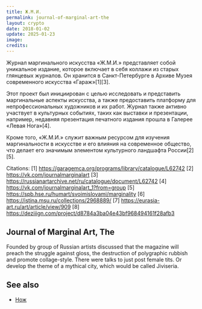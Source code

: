 ```yaml
---
title: Ж.М.И.
permalink: journal-of-marginal-art-the
layout: crypto
date: 2018-01-02
update: 2025-01-23
image:
credits:
---
```


Журнал маргинального искусства «Ж.М.И.» представляет собой уникальное издание, которое включает в себя коллажи из старых глянцевых журналов. Он хранится в Санкт-Петербурге в Архиве Музея современного искусства «Гараж»[1][3].

Этот проект был инициирован с целью исследовать и представить маргинальные аспекты искусства, а также предоставить платформу для непрофессиональных художников и их работ. Журнал также активно участвует в культурных событиях, таких как выставки и презентации, например, недавняя презентация печатного издания прошла в Галерее «Левая Нога»[4].

Кроме того, «Ж.М.И.» служит важным ресурсом для изучения маргинальности в искусстве и его влияния на современное общество, что делает его значимым элементом культурного ландшафта России[2][5].

Citations:
[1] https://garagemca.org/programs/library/catalogue/L62742
[2] https://vk.com/journalmarginalart
[3] https://russianartarchive.net/ru/catalogue/document/L62742
[4] https://vk.com/journalmarginalart_1?from=group
[5] https://spb.hse.ru/humart/svoimislovami/marginality
[6] https://istina.msu.ru/collections/2968889/
[7] https://eurasia-art.ru/art/article/view/909
[8] https://deziiign.com/project/d8784a3ba04e43bf968494161f28afb3

## Journal of Marginal Art, The

Founded by group of Russian artists discussed that the magazine will preach the struggle against gloss, the destruction of polygraphic rubbish and promote collage-style. There were talks to just post female tits. Or develop the theme of a mythical city, which would be called Jiviseria.

## See also

+ [Нож](knife-magazine-the)
